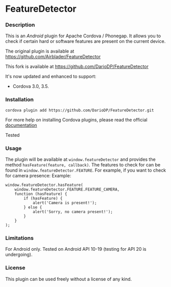 # FeatureDetector #

### Description ###

This is an *Android* plugin for Apache Cordova / Phonegap. It allows you to check if certain hard or software features are present on the current device. 

The original plugin is available at https://github.com/Airblader/FeatureDetector

This fork is available at https://github.com/DarioDP/FeatureDetector

It's now updated and enhanced to support:
* Cordova 3.0, 3.5.


### Installation ###

``cordova plugin add https://github.com/DarioDP/FeatureDetector.git ``

For more help on installing Cordova plugins, please read the official [documentation](http://docs.phonegap.com/en/edge/guide_cli_index.md.html#The%20Command-Line%20Interface_add_plugin_features)

Tested 

### Usage ###

The plugin will be available at `window.featureDetector` and provides the method `hasFeature(feature, callback)`. The features to check for can be found in `window.featureDetector.FEATURE`. For example, if you want to check for camera presence:
Example:
```
window.featureDetector.hasFeature(
    window.featureDetector.FEATURE.FEATURE_CAMERA,
    function (hasFeature) {
        if (hasFeature) {
            alert('Camera is present!');
        } else {
            alert('Sorry, no camera present!');
        }
    }
);
```

### Limitations ###

For Android only. Tested on Android API 10-19 (testing for API 20 is undergoing).


### License ###

This plugin can be used freely without a license of any kind.
